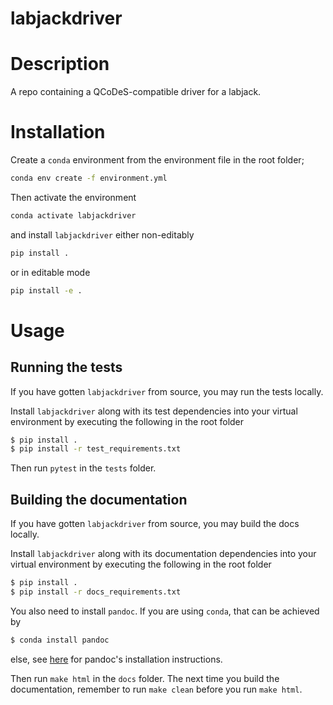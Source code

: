 # labjackdriver

# Description

A repo containing a QCoDeS-compatible driver for a labjack.

# Installation

Create a `conda` environment from the environment file in the root folder;
```bash
conda env create -f environment.yml
```
Then activate the environment
```bash
conda activate labjackdriver
```
and install `labjackdriver` either non-editably
```bash
pip install .
```
or in editable mode
```bash
pip install -e .
```

# Usage

## Running the tests

If you have gotten `labjackdriver` from source, you may run the tests locally.

Install `labjackdriver` along with its test dependencies into your virtual environment by executing the following in the root folder

```bash
$ pip install .
$ pip install -r test_requirements.txt
```

Then run `pytest` in the `tests` folder.

## Building the documentation

If you have gotten `labjackdriver` from source, you may build the docs locally.

Install `labjackdriver` along with its documentation dependencies into your virtual environment by executing the following in the root folder

```bash
$ pip install .
$ pip install -r docs_requirements.txt
```

You also need to install `pandoc`. If you are using `conda`, that can be achieved by

```bash
$ conda install pandoc
```
else, see [here](https://pandoc.org/installing.html) for pandoc's installation instructions.

Then run `make html` in the `docs` folder. The next time you build the documentation, remember to run `make clean` before you run `make html`.
